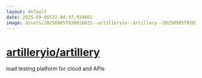 ```yaml
---
layout: default
date: 2025-09-05T22:04:37.934681
image: assets/20250905T030016021--artilleryio--artillery--20250905T030515768--cropped.png
---
```


# [artilleryio/artillery](https://github.com/artilleryio/artillery)

load testing platform for cloud and APIs
